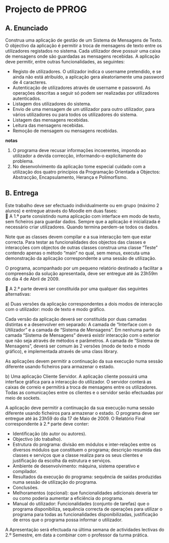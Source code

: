Projecto de PPROG
=================

A. Enunciado
------------

Construa uma aplicação de gestão de um Sistema de Mensagens de Texto. O
objectivo da aplicação é permitir a troca de mensagens de texto entre os utilizadores
registados no sistema. Cada utilizador deve possuir uma caixa de mensagens onde são
guardadas as mensagens recebidas.
A aplicação deve permitir, entre outras funcionalidades, as seguintes:  
+ Registo de utilizadores. O utilizador indica o username pretendido, e se ainda
não está atribuído, a aplicação gera aleatoriamente uma password de 4
caracteres.  
+ Autenticação de utilizadores através de username e password. As operações
descritas a seguir só podem ser realizadas por utilizadores autenticados.  
+ Listagem dos utilizadores do sistema.  
+ Envio de uma mensagem de um utilizador para outro utilizador, para vários
utilizadores ou para todos os utilizadores do sistema.  
+ Listagem das mensagens recebidas.  
+ Leitura das mensagens recebidas.  
+ Remoção de mensagem ou mensagens recebidas.

__notas__  
1. O programa deve recusar informações incoerentes, impondo ao utilizador a
devida correcção, informando-o explicitamente do problema.  
2. No desenvolvimento da aplicação tome especial cuidado com a utilização
dos quatro princípios da Programação Orientada a Objectos: Abstracção,
Encapsulamento, Herança e Polimorfismo.

B. Entrega
----------

Este trabalho deve ser efectuado individualmente ou em grupo (máximo 2 alunos) e
entregue através do Moodle em duas fases:  
􀂃 A 1.ª parte consistindo numa aplicação com interface em modo de texto, sem
ficheiros para guardar dados. Sempre que a aplicação é inicializada é necessário
criar utilizadores. Quando termina perdem-se todos os dados.

Note que as classes devem compilar e a sua interacção tem que estar correcta.
Para testar as funcionalidades dos objectos das classes e interacções com
objectos de outras classes construa uma classe “Teste” contendo apenas o
método “main” no qual, sem menus, executa uma demonstração da aplicação
correspondente a uma sessão de utilização.

O programa, acompanhado por um pequeno relatório destinado a facilitar a
compreensão da solução apresentada, deve ser entregue até às 23h59m do dia 4
de Abril de 2009.

􀂃 A 2.ª parte deverá ser constituída por uma qualquer das seguintes alternativas:

a) Duas versões da aplicação correspondentes a dois modos de interacção com
o utilizador: modo de texto e modo gráfico.

Cada versão da aplicação deverá ser constituída por duas camadas distintas e
a desenvolver em separado: A camada de “Interface com o Utilizador” e a
camada de “Sistema de Mensagens”. Em nenhuma parte da camada “Sistema
de Mensagens” deverá existir interacção com o exterior que não seja através
de métodos e parâmetros. A camada de “Sistema de Mensagens”, deverá ser
comum às 2 versões (modo de texto e modo gráfico), e implementada
através de uma class library.

As aplicações devem permitir a continuação da sua execução numa sessão
diferente usando ficheiros para armazenar o estado.

b) Uma aplicação Cliente Servidor. A aplicação cliente possuirá uma interface
gráfica para a interacção do utilizador. O servidor conterá as caixas de
correio e permitirá a troca de mensagens entre os utilizadores. Todas as
comunicações entre os clientes e o servidor serão efectuadas por meio de
sockets.

A aplicação deve permitir a continuação da sua execução numa sessão
diferente usando ficheiros para armazenar o estado.
O programa deve ser entregue até às 23h59 do dia 17 de Maio de 2009.
O Relatório Final correspondente à 2.ª parte deve conter:  
+ Identificação (do autor ou autores).  
+ Objectivo (do trabalho).  
+ Estrutura do programa: divisão em módulos e inter-relações entre os diversos
módulos que constituem o programa; descrição resumida das classes e
serviços que a classe realiza para os seus clientes e justificação da escolha da
estrutura e serviços.  
+ Ambiente de desenvolvimento: máquina, sistema operativo e compilador.  
+ Resultados da execução do programa: sequência de saídas produzidas numa
sessão de utilização do programa.  
+ Conclusões.  
+ Melhoramentos (opcional): que funcionalidades adicionais deveria ter ou
como poderia aumentar a eficiência do programa.  
+ Manual do utilizador: Funcionalidades (conjunto de tarefas) que o programa
disponibiliza, sequência correcta de operações para utilizar o programa para
todas as funcionalidades disponibilizadas, justificação de erros que o
programa possa informar o utilizador.

A Apresentação será efectuada na última semana de actividades lectivas do 2.º
Semestre, em data a combinar com o professor da turma prática.